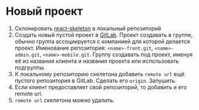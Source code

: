 # Новый проект

1. Склонировать [react-skeleton](https://github.com/ylabio/react-skeleton) в локальный репозиторий
2. Создать новый пустой проект в [GitLab](http://git.yiilab.com). Проект создавать в группе, обычно 
группа ассоциируется с компанией для которой делается проект. 
Именование репозитория: `<name>-front.git`, `<name>-admin.git`, `<name>-mobile.git`. 
Группу создавать под проект, именуя её из названия клиента и названия проекта или использовать 
подгруппы. 
3. К локальному репозиторию скелетона добавить `remote url` ещё пустого репозитория в GitLab. 
Сделать его `origin`. Запушить.
4. Если клиент предоставляет свой репозиторий, то добавить и его remote url. 
5. `remote url` скелетона можно удалить.
